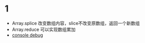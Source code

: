 # 1

- Array.splice 改变数组内容，slice不改变原数组，返回一个新数组
- Array.reduce 可以实现数组累加
- [console debug](https://elevenbeans.github.io/2018/03/10/10-Tips-for-JS-Debugging-with-Console/)